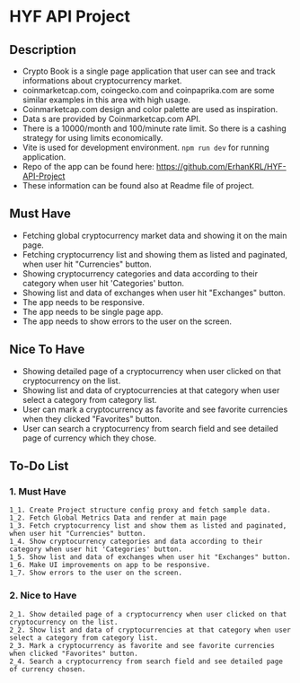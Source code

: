 # HYF API Project

## Description

* Crypto Book is a single page application that user can see and track informations about cryptocurrency market.
* coinmarketcap.com, coingecko.com and coinpaprika.com are some similar examples in this area with high usage.
* Coinmarketcap.com design and color palette are used as inspiration.
* Data s are provided by Coinmarketcap.com API.
* There is a 10000/month and 100/minute rate limit. So there is a cashing strategy for using limits economically.
* Vite is used for development environment. `npm run dev` for running application.
* Repo of the app can be found here: https://github.com/ErhanKRL/HYF-API-Project
* These information can be found also at Readme file of project.

## Must Have

* Fetching global cryptocurrency market data and showing it on the main page.
* Fetching cryptocurrency list and showing them as listed and paginated, when user hit "Currencies" button.
* Showing cryptocurrency categories and data according to their category when user hit 'Categories' button.
* Showing list and data of exchanges when user hit "Exchanges" button.
* The app needs to be responsive.
* The app needs to be single page app.
* The app needs to show errors to the user on the screen.

## Nice To Have

* Showing detailed page of a cryptocurrency when user clicked on that cryptocurrency on the list.
* Showing list and data of cryptocurrencies at that category when user select a category from category list.
* User can mark a cryptocurrency as favorite and see favorite currencies when they clicked "Favorites" button.
* User can search a cryptocurrency from search field and see detailed page of currency which they chose.

## To-Do List

### 1. Must Have
    1_1. Create Project structure config proxy and fetch sample data.
    1_2. Fetch Global Metrics Data and render at main page
    1_3. Fetch cryptocurrency list and show them as listed and paginated, when user hit "Currencies" button.
    1_4. Show cryptocurrency categories and data according to their category when user hit 'Categories' button.
    1_5. Show list and data of exchanges when user hit "Exchanges" button.
    1_6. Make UI improvements on app to be responsive.
    1_7. Show errors to the user on the screen.

### 2. Nice to Have
    2_1. Show detailed page of a cryptocurrency when user clicked on that cryptocurrency on the list.
    2_2. Show list and data of cryptocurrencies at that category when user select a category from category list.
    2_3. Mark a cryptocurrency as favorite and see favorite currencies when clicked "Favorites" button.
    2_4. Search a cryptocurrency from search field and see detailed page of currency chosen.
